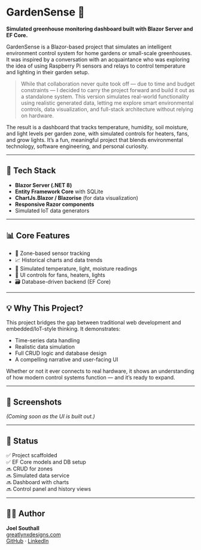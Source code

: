 ﻿# GardenSense 🌿

**Simulated greenhouse monitoring dashboard built with Blazor Server and EF Core.**

GardenSense is a Blazor-based project that simulates an intelligent environment control system for home gardens or small-scale greenhouses. It was inspired by a conversation with an acquaintance who was exploring the idea of using Raspberry Pi sensors and relays to control temperature and lighting in their garden setup.

> While that collaboration never quite took off — due to time and budget constraints — I decided to carry the project forward and build it out as a standalone system. This version simulates real-world functionality using realistic generated data, letting me explore smart environmental controls, data visualization, and full-stack architecture without relying on hardware.

The result is a dashboard that tracks temperature, humidity, soil moisture, and light levels per garden zone, with simulated controls for heaters, fans, and grow lights. It’s a fun, meaningful project that blends environmental technology, software engineering, and personal curiosity.

---

## 🔧 Tech Stack

- **Blazor Server (.NET 8)**
- **Entity Framework Core** with SQLite
- **ChartJs.Blazor / Blazorise** (for data visualization)
- **Responsive Razor components**
- Simulated IoT data generators

---

## 📊 Core Features

- 📍 Zone-based sensor tracking
- 📈 Historical charts and data trends
- 🧪 Simulated temperature, light, moisture readings
- 🔘 UI controls for fans, heaters, lights
- 🗃️ Database-driven backend (EF Core)

---

## 💡 Why This Project?

This project bridges the gap between traditional web development and embedded/IoT-style thinking. It demonstrates:

- Time-series data handling
- Realistic data simulation
- Full CRUD logic and database design
- A compelling narrative and user-facing UI

Whether or not it ever connects to real hardware, it shows an understanding of how modern control systems function — and it’s ready to expand.

---

## 📸 Screenshots

_(Coming soon as the UI is built out.)_

---

## 🚀 Status

✅ Project scaffolded  
✅ EF Core models and DB setup  
🔜 CRUD for zones  
🔜 Simulated data service  
🔜 Dashboard with charts  
🔜 Control panel and history views

---

## 🧑‍💻 Author

**Joel Southall**  
[greatlynxdesigns.com](https://greatlynxdesigns.com)  
[GitHub](https://github.com/vexmage) · [LinkedIn](https://linkedin.com/in/joelmaxsouthall)  
